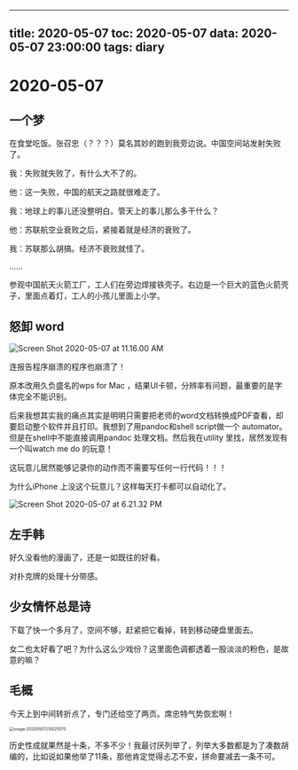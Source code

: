 
---
title: 2020-05-07
toc: 2020-05-07
data: 2020-05-07 23:00:00
tags: diary
---


# 2020-05-07

## 一个梦

在食堂吃饭。张召忠（？？？）莫名其妙的跑到我旁边说。中国空间站发射失败了。

我：失败就失败了，有什么大不了的。

他：这一失败，中国的航天之路就很难走了。

我：地球上的事儿还没整明白。管天上的事儿那么多干什么？

他：苏联航空业衰败之后，紧接着就是经济的衰败了。

我：苏联那么胡搞。经济不衰败就怪了。

……

参观中国航天火箭工厂，工人们在旁边焊接铁壳子。右边是一个巨大的蓝色火箭壳子，里面点着灯，工人的小孩儿里面上小学。



## 怒卸 word

![Screen Shot 2020-05-07 at 11.16.00 AM](https://tva1.sinaimg.cn/large/007S8ZIlgy1gek13fi28jj30r40coq5n.jpg)

连报告程序崩溃的程序也崩溃了！

原本改用久负盛名的wps for Mac ，结果UI卡顿，分辨率有问题，最重要的是字体完全不能识别。

后来我想其实我的痛点其实是明明只需要把老师的word文档转换成PDF查看，却要启动整个软件并且打印。我想到了用pandoc和shell script做一个 automator。但是在shell中不能直接调用pandoc 处理文档。然后我在utility 里找，居然发现有一个叫watch me do 的玩意！

这玩意儿居然能够记录你的动作而不需要写任何一行代码！！！

为什么iPhone 上没这个玩意儿？这样每天打卡都可以自动化了。

![Screen Shot 2020-05-07 at 6.21.32 PM](https://tva1.sinaimg.cn/large/007S8ZIlgy1gek2432jpaj30y10u0b29.jpg)

## 左手韩

好久没看他的漫画了，还是一如既往的好看。

对扑克牌的处理十分带感。

## 少女情怀总是诗

下载了快一个多月了，空间不够，赶紧把它看掉，转到移动硬盘里面去。

女二也太好看了吧？为什么这么少戏份？这里面色调都透着一股淡淡的粉色，是故意的嘛？



## 毛概



今天上到中间转折点了，专门还给空了两页。席忠特气势恢宏啊！



<img src="https://tva1.sinaimg.cn/large/007S8ZIlgy1gek6pemaroj30ou0biqb9.jpg" alt="image-20200507210025570" style="zoom: 50%;" />



历史性成就果然是十条，不多不少！我最讨厌列举了，列举大多数都是为了凑数胡编的，比如说如果他举了11条，那他肯定觉得忐忑不安，拼命要减去一条不可。
